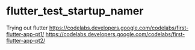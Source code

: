 # flutter_test_startup_namer


Trying out flutter
https://codelabs.developers.google.com/codelabs/first-flutter-app-pt1/
https://codelabs.developers.google.com/codelabs/first-flutter-app-pt2/
